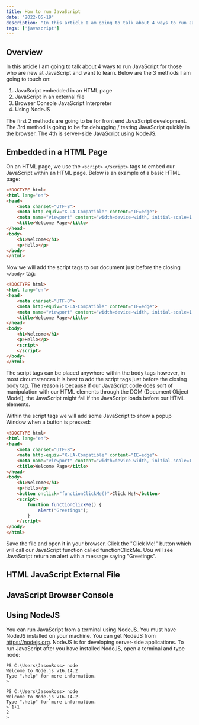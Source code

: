 ```yaml
---
title: How to run JavaScript
date: "2022-05-19"
description: "In this article I am going to talk about 4 ways to run JavaScript for those who are new at JavaScript and want to learn."
tags: ['javascript']
---
```


## Overview

In this article I am going to talk about 4 ways to run JavaScript for those who are new at JavaScript and want to learn. Below are the 3 methods I am going to touch on:

1. JavaScript embedded in an HTML page
2. JavaScript in an external file
3. Browser Console JavaScript Interpreter
4. Using NodeJS

The first 2 methods are going to be for front end JavaScript development. The 3rd method is going to be for debugging / testing JavaScript quickly in the browser. The 4th is server-side JavaScript using NodeJS.

## Embedded in a HTML Page

On an HTML page, we use the `<script>` `</script>` tags to embed our JavaScript within an HTML page. Below is an example of a basic HTML page:

```html
<!DOCTYPE html>
<html lang="en">
<head>
    <meta charset="UTF-8">
    <meta http-equiv="X-UA-Compatible" content="IE=edge">
    <meta name="viewport" content="width=device-width, initial-scale=1.0">
    <title>Welcome Page</title>
</head>
<body>
    <h1>Welcome</h1>
    <p>Hello</p>
</body>
</html>
```

Now we will add the script tags to our document just before the closing `</body>` tag:

```html
<!DOCTYPE html>
<html lang="en">
<head>
    <meta charset="UTF-8">
    <meta http-equiv="X-UA-Compatible" content="IE=edge">
    <meta name="viewport" content="width=device-width, initial-scale=1.0">
    <title>Welcome Page</title>
</head>
<body>
    <h1>Welcome</h1>
    <p>Hello</p>
    <script>
    </script>
</body>
</html>
```

The script tags can be placed anywhere within the body tags however, in most circumstances it is best to add the script tags just before the closing body tag. The reason is because if our JavaScript code does sort of manipulation with our HTML elements through the DOM (Document Object Model), the JavaScript might fail if the JavaScript loads before our HTML elements.

Within the script tags we will add some JavaScript to show a popup Window when a button is pressed:

```html
<!DOCTYPE html>
<html lang="en">
<head>
    <meta charset="UTF-8">
    <meta http-equiv="X-UA-Compatible" content="IE=edge">
    <meta name="viewport" content="width=device-width, initial-scale=1.0">
    <title>Welcome Page</title>
</head>
<body>
    <h1>Welcome</h1>
    <p>Hello</p>
    <button onclick="functionClickMe()">Click Me!</button>
    <script>
        function functionClickMe() {
            alert("Greetings");
        } 
    </script>
</body>
</html>
```

Save the file and open it in your browser. Click the "Click Me!" button which will call our JavaScript function called functionClickMe. Uou will see JavaScript return an alert with a message saying "Greetings".

## HTML JavaScript External File

## JavaScript Browser Console

## Using NodeJS

You can run JavaScript from a terminal using NodeJS. You must have NodeJS installed on your machine. You can get NodeJS from https://nodejs.org. NodeJS is for developing server-side applications. To run JavaScript after you have installed NodeJS, open a terminal and type node:

```text
PS C:\Users\JasonRoss> node
Welcome to Node.js v16.14.2.
Type ".help" for more information.
>
```

```text
PS C:\Users\JasonRoss> node
Welcome to Node.js v16.14.2.
Type ".help" for more information.
> 1+1
2
>
```